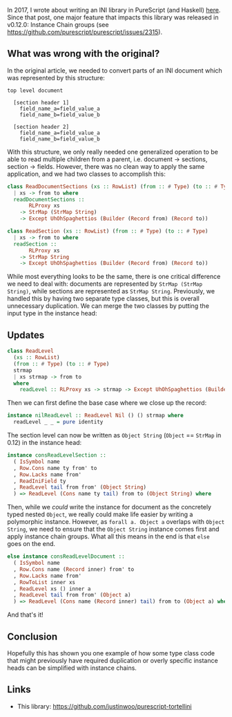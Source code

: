 In 2017, I wrote about writing an INI library in PureScript (and Haskell) [here](https://qiita.com/kimagure/items/941c22effff608dda9a7). Since that post, one major feature that impacts this library was released in v0.12.0: Instance Chain groups (see <https://github.com/purescript/purescript/issues/2315>).

## What was wrong with the original?

In the original article, we needed to convert parts of an INI document which was represented by this structure:

```
top level document

  [section header 1]
    field_name_a=field_value_a
    field_name_b=field_value_b

  [section header 2]
    field_name_a=field_value_a
    field_name_b=field_value_b
```

With this structure, we only really needed one generalized operation to be able to read multiple children from a parent, i.e. document -> sections, section -> fields. However, there was no clean way to apply the same application, and we had two classes to accomplish this:

```purs
class ReadDocumentSections (xs :: RowList) (from :: # Type) (to :: # Type)
  | xs -> from to where
  readDocumentSections ::
       RLProxy xs
    -> StrMap (StrMap String)
    -> Except UhOhSpaghettios (Builder (Record from) (Record to))

class ReadSection (xs :: RowList) (from :: # Type) (to :: # Type)
  | xs -> from to where
  readSection ::
       RLProxy xs
    -> StrMap String
    -> Except UhOhSpaghettios (Builder (Record from) (Record to))
```

While most everything looks to be the same, there is one critical difference we need to deal with: documents are represented by `StrMap (StrMap String)`, while sections are represented as `StrMap String`. Previously, we handled this by having two separate type classes, but this is overall unnecessary duplication. We can merge the two classes by putting the input type in the instance head:

## Updates

```purs
class ReadLevel
  (xs :: RowList)
  (from :: # Type) (to :: # Type)
  strmap
  | xs strmap -> from to
  where
    readLevel :: RLProxy xs -> strmap -> Except UhOhSpaghettios (Builder { | from } { | to })
```

Then we can first define the base case where we close up the record:

```purs
instance nilReadLevel :: ReadLevel Nil () () strmap where
  readLevel _ _ = pure identity
```

The section level can now be written as `Object String` (`Object` == `StrMap` in 0.12) in the instance head:

```purs
instance consReadLevelSection ::
  ( IsSymbol name
  , Row.Cons name ty from' to
  , Row.Lacks name from'
  , ReadIniField ty
  , ReadLevel tail from from' (Object String)
  ) => ReadLevel (Cons name ty tail) from to (Object String) where
```

Then, while we *could* write the instance for document as the concretely typed nested `Object`, we really could make life easier by writing a polymorphic instance. However, as `forall a. Object a` overlaps with `Object String`, we need to ensure that the `Object String` instance comes first and apply instance chain groups. What all this means in the end is that `else` goes on the end.

```purs
else instance consReadLevelDocument ::
  ( IsSymbol name
  , Row.Cons name (Record inner) from' to
  , Row.Lacks name from'
  , RowToList inner xs
  , ReadLevel xs () inner a
  , ReadLevel tail from from' (Object a)
  ) => ReadLevel (Cons name (Record inner) tail) from to (Object a) where
```

And that's it!

## Conclusion

Hopefully this has shown you one example of how some type class code that might previously have required duplication or overly specific instance heads can be simplified with instance chains.

## Links

* This library: <https://github.com/justinwoo/purescript-tortellini>
